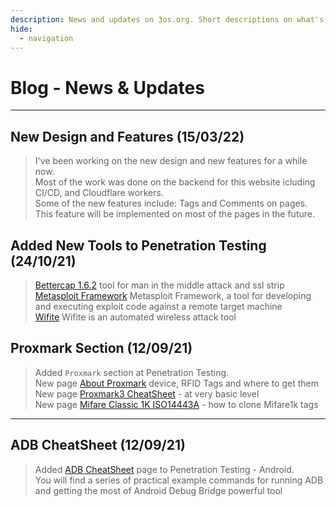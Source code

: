 ```yaml
---
description: News and updates on 3os.org. Short descriptions on what's new or any major updates.
hide:
  - navigation
---
```


<style>
  .md-content__button {
    display: none;
  }
</style>

# Blog - News & Updates

---

## New Design and Features (15/03/22)

> I've been working on the new design and new features for a while now.  
> Most of the work was done on the backend for this website icluding CI/CD, and Cloudflare workers.  
> Some of the new features include: Tags and Comments on pages. This feature will be implemented on most of the pages in the future.

## Added New Tools to Penetration Testing (24/10/21)

> [Bettercap 1.6.2][bettercap-page-url] tool for man in the middle attack and ssl strip  
> [Metasploit Framework][metasploit-page-url] Metasploit Framework, a tool for developing and executing exploit code against a remote target machine  
> [Wifite][wifite-page-url] Wifite is an automated wireless attack tool

[bettercap-page-url]: penetration-testing/tools/bettercap1.6.2.md
[metasploit-page-url]: penetration-testing/tools/metasploit.md
[wifite-page-url]: penetration-testing/tools/wifite.md

## Proxmark Section (12/09/21)

> Added `Proxmark` section at Penetration Testing.  
> New page [About Proxmark][about-proxmark-page-url] device, RFID Tags and where to get them  
> New page [Proxmark3 CheatSheet][proxmark3-cheatsheet-page-url] - at very basic level  
> New page [Mifare Classic 1K ISO14443A][mifare-page-url] - how to clone Mifare1k tags

[about-proxmark-page-url]: penetration-testing/proxmark/about-proxmark.md
[proxmark3-cheatsheet-page-url]: penetration-testing/proxmark/cheatsheet.md
[mifare-page-url]: penetration-testing/proxmark/Mifare1k.md

---

## ADB CheatSheet (12/09/21)

> Added [ADB CheatSheet][adb cheatsheet] page to Penetration Testing - Android.  
> You will find a series of practical example commands for running ADB and getting the most of Android Debug Bridge powerful tool

[adb cheatsheet]: android/adb-cheatsheet.md

